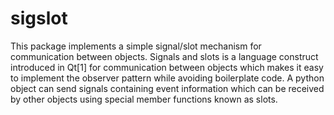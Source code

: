 # sigslot

This package implements a simple signal/slot mechanism for communication between objects.
Signals and slots is a language construct introduced in Qt[1] for communication between 
objects which makes it easy to implement the observer pattern while avoiding boilerplate 
code. A python object can send signals containing event information which can be received by other objects using special member functions known as slots.
